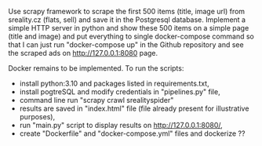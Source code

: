 Use scrapy framework to scrape the first 500 items (title, image url) from sreality.cz (flats, sell) and save it in the Postgresql database. Implement a simple HTTP server in python and show these 500 items on a simple page (title and image) and put everything to single docker-compose command so that I can just run "docker-compose up" in the Github repository and see the scraped ads on http://127.0.0.1:8080 page.

Docker remains to be implemented. To run the scripts:
* install python:3.10 and packages listed in requirements.txt,
* install pogtreSQL and modify credentials in "pipelines.py" file,
* command line run "scrapy crawl srealityspider"
* results are saved in "index.html" file (file already present for illustrative purposes),
* run "main.py" script to display results on http://127.0.0.1:8080/,
* create "Dockerfile" and "docker-compose.yml" files and dockerize ??
